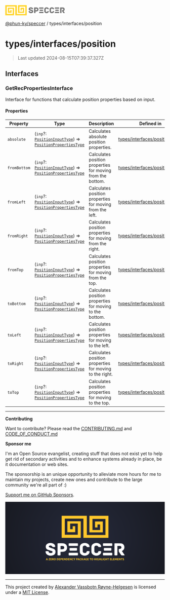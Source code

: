 <div>
  <img alt="SPECCER logo" src="https://raw.githubusercontent.com/phun-ky/speccer/main/public/logo-speccer-horizontal-colored-package.svg?raw=true" style="max-height:32px;" />
</div>

[@phun-ky/speccer](../../README.md) / types/interfaces/position

# types/interfaces/position

> Last updated 2024-08-15T07:39:37.327Z

## Interfaces

### GetRecPropertiesInterface

Interface for functions that calculate position properties based on input.

#### Properties

| Property     | Type                                                                                                                                   | Description                                                | Defined in                                                                                                           |
| ------------ | -------------------------------------------------------------------------------------------------------------------------------------- | ---------------------------------------------------------- | -------------------------------------------------------------------------------------------------------------------- |
| `absolute`   | (`inp`?: [`PositionInputType`](../position.md#positioninputtype)) => [`PositionPropertiesType`](../position.md#positionpropertiestype) | Calculates absolute position properties.                   | [types/interfaces/position.ts:16](https://github.com/phun-ky/speccer/blob/main/src/types/interfaces/position.ts#L16) |
| `fromBottom` | (`inp`?: [`PositionInputType`](../position.md#positioninputtype)) => [`PositionPropertiesType`](../position.md#positionpropertiestype) | Calculates position properties for moving from the bottom. | [types/interfaces/position.ts:48](https://github.com/phun-ky/speccer/blob/main/src/types/interfaces/position.ts#L48) |
| `fromLeft`   | (`inp`?: [`PositionInputType`](../position.md#positioninputtype)) => [`PositionPropertiesType`](../position.md#positionpropertiestype) | Calculates position properties for moving from the left.   | [types/interfaces/position.ts:64](https://github.com/phun-ky/speccer/blob/main/src/types/interfaces/position.ts#L64) |
| `fromRight`  | (`inp`?: [`PositionInputType`](../position.md#positioninputtype)) => [`PositionPropertiesType`](../position.md#positionpropertiestype) | Calculates position properties for moving from the right.  | [types/interfaces/position.ts:80](https://github.com/phun-ky/speccer/blob/main/src/types/interfaces/position.ts#L80) |
| `fromTop`    | (`inp`?: [`PositionInputType`](../position.md#positioninputtype)) => [`PositionPropertiesType`](../position.md#positionpropertiestype) | Calculates position properties for moving from the top.    | [types/interfaces/position.ts:32](https://github.com/phun-ky/speccer/blob/main/src/types/interfaces/position.ts#L32) |
| `toBottom`   | (`inp`?: [`PositionInputType`](../position.md#positioninputtype)) => [`PositionPropertiesType`](../position.md#positionpropertiestype) | Calculates position properties for moving to the bottom.   | [types/interfaces/position.ts:40](https://github.com/phun-ky/speccer/blob/main/src/types/interfaces/position.ts#L40) |
| `toLeft`     | (`inp`?: [`PositionInputType`](../position.md#positioninputtype)) => [`PositionPropertiesType`](../position.md#positionpropertiestype) | Calculates position properties for moving to the left.     | [types/interfaces/position.ts:56](https://github.com/phun-ky/speccer/blob/main/src/types/interfaces/position.ts#L56) |
| `toRight`    | (`inp`?: [`PositionInputType`](../position.md#positioninputtype)) => [`PositionPropertiesType`](../position.md#positionpropertiestype) | Calculates position properties for moving to the right.    | [types/interfaces/position.ts:72](https://github.com/phun-ky/speccer/blob/main/src/types/interfaces/position.ts#L72) |
| `toTop`      | (`inp`?: [`PositionInputType`](../position.md#positioninputtype)) => [`PositionPropertiesType`](../position.md#positionpropertiestype) | Calculates position properties for moving to the top.      | [types/interfaces/position.ts:24](https://github.com/phun-ky/speccer/blob/main/src/types/interfaces/position.ts#L24) |

---

**Contributing**

Want to contribute? Please read the [CONTRIBUTING.md](https://github.com/phun-ky/speccer/blob/main/CONTRIBUTING.md) and [CODE_OF_CONDUCT.md](https://github.com/phun-ky/speccer/blob/main/CODE_OF_CONDUCT.md)

**Sponsor me**

I'm an Open Source evangelist, creating stuff that does not exist yet to help get rid of secondary activities and to enhance systems already in place, be it documentation or web sites.

The sponsorship is an unique opportunity to alleviate more hours for me to maintain my projects, create new ones and contribute to the large community we're all part of :)

[Support me on GitHub Sponsors](https://github.com/sponsors/phun-ky).

![Speccer banner, with logo and slogan: A zero dependency package to highlight elements](https://github.com/phun-ky/speccer/blob/main/public/speccer-banner.png?raw=true)

---

This project created by [Alexander Vassbotn Røyne-Helgesen](http://phun-ky.net) is licensed under a [MIT License](https://choosealicense.com/licenses/mit/).
